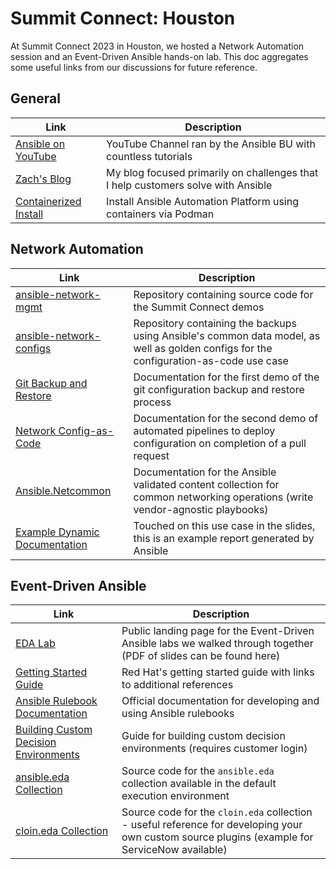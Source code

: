 # Summit Connect: Houston

At Summit Connect 2023 in Houston, we hosted a Network Automation session and an Event-Driven Ansible hands-on lab. This doc aggregates some useful links from our discussions for future reference.

## General

| Link | Description |
| --- | --- |
| [Ansible on YouTube](https://www.youtube.com/@AnsibleAutomation) | YouTube Channel ran by the Ansible BU with countless tutorials |
| [Zach's Blog](https://autodotes.com/posts) | My blog focused primarily on challenges that I help customers solve with Ansible |
| [Containerized Install](https://access.redhat.com/documentation/en-us/red_hat_ansible_automation_platform/2.4/html-single/containerized_ansible_automation_platform_installation_guide/index) | Install Ansible Automation Platform using containers via Podman |

## Network Automation

| Link | Description |
| --- | --- |
| [ansible-network-mgmt](https://github.com/zjleblanc/ansible-network-mgmt/tree/master/summit-connect) | Repository containing source code for the Summit Connect demos |
| [ansible-network-configs](https://github.com/zjleblanc/ansible-network-configs/tree/master) | Repository containing the backups using Ansible's common data model, as well as golden configs for the configuration-as-code use case |
| [Git Backup and Restore](https://github.com/zjleblanc/ansible-network-mgmt/blob/master/summit-connect/git_backup_restore.md) | Documentation for the first demo of the git configuration backup and restore process |
| [Network Config-as-Code](https://github.com/zjleblanc/ansible-network-mgmt/blob/master/summit-connect/config_as_code.md) | Documentation for the second demo of automated pipelines to deploy configuration on completion of a pull request |
| [Ansible.Netcommon](https://docs.ansible.com/ansible/latest/collections/ansible/netcommon/index.html) | Documentation for the Ansible validated content collection for common networking operations (write vendor-agnostic playbooks) |
| [Example Dynamic Documentation](https://reports.autodotes.com/roles/cisco_facts.devnet.html) | Touched on this use case in the slides, this is an example report generated by Ansible |

## Event-Driven Ansible

| Link | Description |
| --- | --- |
| [EDA Lab](https://labs.demoredhat.com/webpages/eda.html) | Public landing page for the Event-Driven Ansible labs we walked through together (PDF of slides can be found here) |
| [Getting Started Guide](https://www.redhat.com/en/technologies/management/ansible/event-driven-ansible) | Red Hat's getting started guide with links to additional references | 
| [Ansible Rulebook Documentation](https://ansible.readthedocs.io/projects/rulebook/en/stable/) | Official documentation for developing and using Ansible rulebooks |
| [Building Custom Decision Environments](https://access.redhat.com/solutions/7018085) | Guide for building custom decision environments (requires customer login) |
| [ansible.eda Collection](https://github.com/ansible/event-driven-ansible) | Source code for the `ansible.eda` collection available in the default execution environment |
| [cloin.eda Collection](https://github.com/cloin/cloin.eda) | Source code for the `cloin.eda` collection - useful reference for developing your own custom source plugins (example for ServiceNow available) |